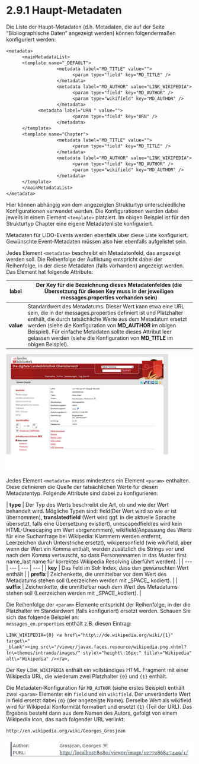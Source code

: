 # 2.9.1 Haupt-Metadaten

Die Liste der Haupt-Metadaten \(d.h. Metadaten, die auf der Seite “Bibliographische Daten” angezeigt werden\) können folgendermaßen konfiguriert werden:

```markup
<metadata>
      <mainMetadataList>
      <template name="_DEFAULT">
                   <metadata label="MD_TITLE" value="">
                         <param type="field" key="MD_TITLE" />
                   </metadata>
                   <metadata label="MD_AUTHOR" value="LINK_WIKIPEDIA">
                         <param type="field" key="MD_AUTHOR" />
                         <param type="wikifield" key="MD_AUTHOR" />
                   </metadata>
            <metadata label="URN " value="">
                         <param type="field" key="URN" />
                   </metadata>
      </template>
      <template name="Chapter">
                   <metadata label="MD_TITLE" value="">
                         <param type="field" key="MD_TITLE" />
                   </metadata>
                   <metadata label="MD_AUTHOR" value="LINK_WIKIPEDIA">
                         <param type="field" key="MD_AUTHOR" />
                         <param type="wikifield" key="MD_AUTHOR" />
                   </metadata>
      </template>
      </mainMetadataList>
</metadata>
```

Hier können abhängig von dem angezeigten Strukturtyp unterschiedliche Konfigurationen verwendet werden. Die Konfigurationen werden dabei jeweils in einem Element `<template>` platziert. Im obigen Beispiel ist für den Strukturtyp Chapter eine eigene Metadatenliste konfiguriert.

Metadaten für LIDO-Events werden ebenfalls über diese Liste konfiguriert. Gewünschte Event-Metadaten müssen also hier ebenfalls aufgelistet sein.

Jedes Element `<metadata>` beschreibt ein Metadatenfeld, das angezeigt werden soll. Die Reihenfolge der Auflistung entspricht dabei der Reihenfolge, in der diese Metadaten \(falls vorhanden\) angezeigt werden. Das Element hat folgende Attribute:

| **label**  | Der Key für die Bezeichnung dieses Metadatenfeldes \(die Übersetzung für diesen Key muss in der jeweiligen **messages.properties** vorhanden sein\) |
| --- | --- |
| **value**  | Standardwert des Metadatums. Dieser Wert kann etwa eine URL sein, die in der messages.properties definiert ist und Platzhalter enthält, die durch tatsächliche Werte aus dem Metadatum ersetzt werden \(siehe die Konfiguration von **MD\_AUTHOR** im obigen Beispiel\). Für einfache Metadaten sollte dieses Attribut leer gelassen werden \(siehe die Konfiguration von **MD\_TITLE** im obigen Beispiel\). |

![](../../.gitbook/assets/haupt-metadaten.png)

Jedes Element `<metadata>` muss mindestens ein Element `<param>` enthalten. Diese definieren die Quelle der tatsächlichen Werte für diesen Metadatentyp. Folgende Attribute sind dabei zu konfigurieren:

| **type** | Der Typ des Werts beschreibt die Art, ob und wie der Wert behandelt wird. Mögliche Typen sind: field\(Der Wert wird so wie er ist übernommen\),  **translatedfield** \(Wert wird ggf. in die aktuelle Sprache übersetzt, falls eine Übersetzung existiert\), unescapedfield\(es wird kein HTML-Unescaping am Wert vorgenommen\), wikifield\(Anpassung des Werts für eine Suchanfrage bei Wikipedia: Klammern werden entfernt, Leerzeichen durch Unterstriche ersetzt\), wikipersonfield \(wie wikifield, aber wenn der Wert ein Komma enthält, werden zusätzlich die Strings vor und nach dem Komma vertauscht, so dass Personennamen in das Muster first name\_last name für korrektes Wikipedia Resolving überführt werden\). |
| --- | --- | --- | --- |
| **key** | Das Feld im Solr Index, dass den gewünschten Wert enthält |
| **prefix** | Zeichenkette, die unmittelbar vor dem Wert des Metadatums stehen soll \(Leerzeichen werden mit \_SPACE\_ kodiert\). |
| **suffix** | Zeichenkette, die unmittelbar nach dem Wert des Metadatums stehen soll \(Leerzeichen werden mit \_SPACE\_kodiert\). |

Die Reihenfolge der `<param>` Elemente entspricht der Reihenfolge, in der die Platzhalter im Standardwert \(falls konfiguriert\) ersetzt werden. Schauen Sie sich das folgende Beispiel an:  
`messages_en.properties` enthält z.B. diesen Eintrag:

```text
LINK_WIKIPEDIA={0} <a href\="http\://de.wikipedia.org/wiki/{1}" target\="
_blank"><img src\="/viewer/javax.faces.resource/wikipedia.png.xhtml?
ln\=themes/intranda/images/" style\="height\:16px;" title\="Wikipedia" alt\="Wikipedia" /></a>,
```

Der Key `LINK_WIKIPEDIA` enthält ein vollständiges HTML Fragment mit einer Wikipedia URL, die wiederum zwei Platzhalter `{0}` und `{1}` enthält.

Die Metadaten-Konfiguration für `MD_AUTHOR` \(siehe erstes Beispiel\) enthält zwei `<param>` Elemente: ein `field` und ein `wikifield`. Der unveränderte Wert in field ersetzt dabei `{0}` \(der angezeigte Name\). Derselbe Wert als wikifield wird für Wikipedal Konformität formatiert und ersetzt `{1}` \(Teil der URL\). Das Ergebnis besteht dann aus dem Namen des Autors, gefolgt von einem Wikipedia Icon, das nach folgender URL verlinkt: 

```text
http://en.wikipedia.org/wiki/Georges_Grosjean
```

![](../../.gitbook/assets/titelleiste-2.png)

